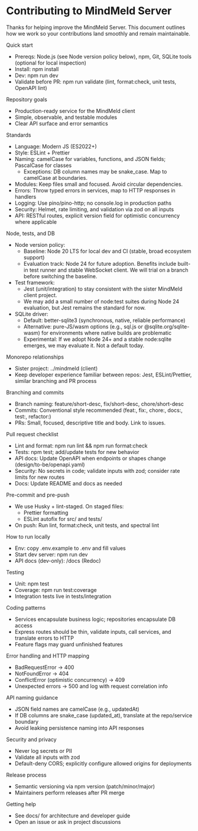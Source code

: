 # Contributing to MindMeld Server

Thanks for helping improve the MindMeld Server. This document outlines how we work so your contributions land smoothly and remain maintainable.

Quick start

- Prereqs: Node.js (see Node version policy below), npm, Git, SQLite tools (optional for local inspection)
- Install: npm install
- Dev: npm run dev
- Validate before PR: npm run validate (lint, format:check, unit tests, OpenAPI lint)

Repository goals

- Production-ready service for the MindMeld client
- Simple, observable, and testable modules
- Clear API surface and error semantics

Standards

- Language: Modern JS (ES2022+)
- Style: ESLint + Prettier
- Naming: camelCase for variables, functions, and JSON fields; PascalCase for classes
  - Exceptions: DB column names may be snake_case. Map to camelCase at boundaries.
- Modules: Keep files small and focused. Avoid circular dependencies.
- Errors: Throw typed errors in services, map to HTTP responses in handlers
- Logging: Use pino/pino-http; no console.log in production paths
- Security: Helmet, rate limiting, and validation via zod on all inputs
- API: RESTful routes, explicit version field for optimistic concurrency where applicable

Node, tests, and DB

- Node version policy:
  - Baseline: Node 20 LTS for local dev and CI (stable, broad ecosystem support)
  - Evaluation track: Node 24 for future adoption. Benefits include built-in test runner and stable WebSocket client. We will trial on a branch before switching the baseline.
- Test framework:
  - Jest (unit/integration) to stay consistent with the sister MindMeld client project.
  - We may add a small number of node:test suites during Node 24 evaluation, but Jest remains the standard for now.
- SQLite driver:
  - Default: better-sqlite3 (synchronous, native, reliable performance)
  - Alternative: pure-JS/wasm options (e.g., sql.js or @sqlite.org/sqlite-wasm) for environments where native builds are problematic
  - Experimental: If we adopt Node 24+ and a stable node:sqlite emerges, we may evaluate it. Not a default today.

Monorepo relationships

- Sister project: ../mindmeld (client)
- Keep developer experience familiar between repos: Jest, ESLint/Prettier, similar branching and PR process

Branching and commits

- Branch naming: feature/short-desc, fix/short-desc, chore/short-desc
- Commits: Conventional style recommended (feat:, fix:, chore:, docs:, test:, refactor:)
- PRs: Small, focused, descriptive title and body. Link to issues.

Pull request checklist

- Lint and format: npm run lint && npm run format:check
- Tests: npm test; add/update tests for new behavior
- API docs: Update OpenAPI when endpoints or shapes change (design/to-be/openapi.yaml)
- Security: No secrets in code; validate inputs with zod; consider rate limits for new routes
- Docs: Update README and docs as needed

Pre-commit and pre-push

- We use Husky + lint-staged. On staged files:
  - Prettier formatting
  - ESLint autofix for src/ and tests/
- On push: Run lint, format:check, unit tests, and spectral lint

How to run locally

- Env: copy .env.example to .env and fill values
- Start dev server: npm run dev
- API docs (dev-only): /docs (Redoc)

Testing

- Unit: npm test
- Coverage: npm run test:coverage
- Integration tests live in tests/integration

Coding patterns

- Services encapsulate business logic; repositories encapsulate DB access
- Express routes should be thin, validate inputs, call services, and translate errors to HTTP
- Feature flags may guard unfinished features

Error handling and HTTP mapping

- BadRequestError → 400
- NotFoundError → 404
- ConflictError (optimistic concurrency) → 409
- Unexpected errors → 500 and log with request correlation info

API naming guidance

- JSON field names are camelCase (e.g., updatedAt)
- If DB columns are snake_case (updated_at), translate at the repo/service boundary
- Avoid leaking persistence naming into API responses

Security and privacy

- Never log secrets or PII
- Validate all inputs with zod
- Default-deny CORS; explicitly configure allowed origins for deployments

Release process

- Semantic versioning via npm version (patch/minor/major)
- Maintainers perform releases after PR merge

Getting help

- See docs/ for architecture and developer guide
- Open an issue or ask in project discussions

